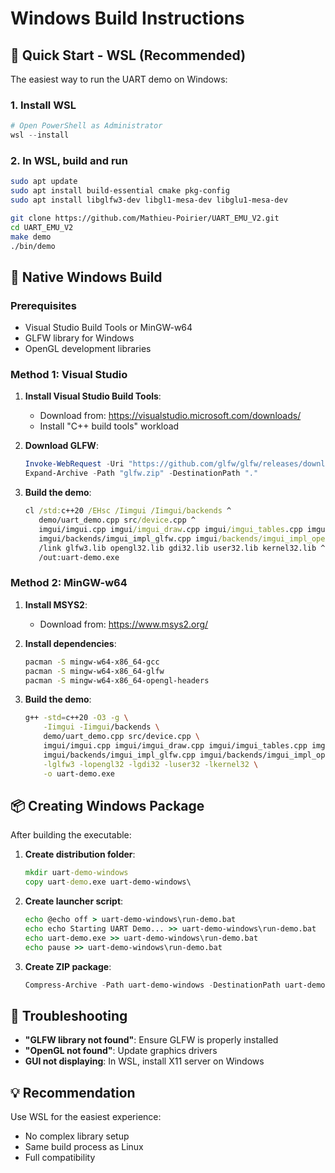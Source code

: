 # Windows Build Instructions

## 🎯 Quick Start - WSL (Recommended)

The easiest way to run the UART demo on Windows:

### 1. Install WSL
```powershell
# Open PowerShell as Administrator
wsl --install
```

### 2. In WSL, build and run
```bash
sudo apt update
sudo apt install build-essential cmake pkg-config
sudo apt install libglfw3-dev libgl1-mesa-dev libglu1-mesa-dev

git clone https://github.com/Mathieu-Poirier/UART_EMU_V2.git
cd UART_EMU_V2
make demo
./bin/demo
```

## 🔧 Native Windows Build

### Prerequisites
- Visual Studio Build Tools or MinGW-w64
- GLFW library for Windows
- OpenGL development libraries

### Method 1: Visual Studio

1. **Install Visual Studio Build Tools**:
   - Download from: https://visualstudio.microsoft.com/downloads/
   - Install "C++ build tools" workload

2. **Download GLFW**:
   ```powershell
   Invoke-WebRequest -Uri "https://github.com/glfw/glfw/releases/download/3.3.8/glfw-3.3.8.bin.WIN64.zip" -OutFile "glfw.zip"
   Expand-Archive -Path "glfw.zip" -DestinationPath "."
   ```

3. **Build the demo**:
   ```cmd
   cl /std:c++20 /EHsc /Iimgui /Iimgui/backends ^
      demo/uart_demo.cpp src/device.cpp ^
      imgui/imgui.cpp imgui/imgui_draw.cpp imgui/imgui_tables.cpp imgui/imgui_widgets.cpp ^
      imgui/backends/imgui_impl_glfw.cpp imgui/backends/imgui_impl_opengl3.cpp ^
      /link glfw3.lib opengl32.lib gdi32.lib user32.lib kernel32.lib ^
      /out:uart-demo.exe
   ```

### Method 2: MinGW-w64

1. **Install MSYS2**:
   - Download from: https://www.msys2.org/

2. **Install dependencies**:
   ```bash
   pacman -S mingw-w64-x86_64-gcc
   pacman -S mingw-w64-x86_64-glfw
   pacman -S mingw-w64-x86_64-opengl-headers
   ```

3. **Build the demo**:
   ```bash
   g++ -std=c++20 -O3 -g \
       -Iimgui -Iimgui/backends \
       demo/uart_demo.cpp src/device.cpp \
       imgui/imgui.cpp imgui/imgui_draw.cpp imgui/imgui_tables.cpp imgui/imgui_widgets.cpp \
       imgui/backends/imgui_impl_glfw.cpp imgui/backends/imgui_impl_opengl3.cpp \
       -lglfw3 -lopengl32 -lgdi32 -luser32 -lkernel32 \
       -o uart-demo.exe
   ```

## 📦 Creating Windows Package

After building the executable:

1. **Create distribution folder**:
   ```cmd
   mkdir uart-demo-windows
   copy uart-demo.exe uart-demo-windows\
   ```

2. **Create launcher script**:
   ```cmd
   echo @echo off > uart-demo-windows\run-demo.bat
   echo echo Starting UART Demo... >> uart-demo-windows\run-demo.bat
   echo uart-demo.exe >> uart-demo-windows\run-demo.bat
   echo pause >> uart-demo-windows\run-demo.bat
   ```

3. **Create ZIP package**:
   ```powershell
   Compress-Archive -Path uart-demo-windows -DestinationPath uart-demo-windows.zip
   ```

## 🐛 Troubleshooting

- **"GLFW library not found"**: Ensure GLFW is properly installed
- **"OpenGL not found"**: Update graphics drivers
- **GUI not displaying**: In WSL, install X11 server on Windows

## 💡 Recommendation

Use WSL for the easiest experience:
- No complex library setup
- Same build process as Linux
- Full compatibility
